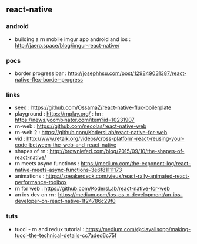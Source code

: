 ## react-native

### android
- building a rn mobile imgur app android and ios : http://jaero.space/blog/imgur-react-native/

### pocs
- border progress bar : http://josephhsu.com/post/129849031387/react-native-flex-border-progress

### links
- seed : https://github.com/OssamaZ/react-native-flux-boilerplate                                                  
- playground : https://rnplay.org/ : hn : https://news.ycombinator.com/item?id=10231907                                                            
- rn-web : https://github.com/necolas/react-native-web                                                             
- rn-web 2 : https://github.com/KodersLab/react-native-for-web                                                     
- vid : http://www.retalk.org/videos/cross-platform-react-reusing-your-code-between-the-web-and-react-native       
- shapes of rn : http://browniefed.com/blog/2015/09/10/the-shapes-of-react-native/                                 
- rn meets async functions : https://medium.com/the-exponent-log/react-native-meets-async-functions-3e6f81111173   
- animations : https://speakerdeck.com/vjeux/react-rally-animated-react-performance-toolbox                        
- rn for web : https://github.com/KodersLab/react-native-for-web                                                   
- an ios dev on rn : https://medium.com/ios-os-x-development/an-ios-developer-on-react-native-1f24786c29f0         

### tuts
- tucci - rn and redux tutorial : https://medium.com/@clayallsopp/making-tucci-the-technical-details-cc7aded6c75f
